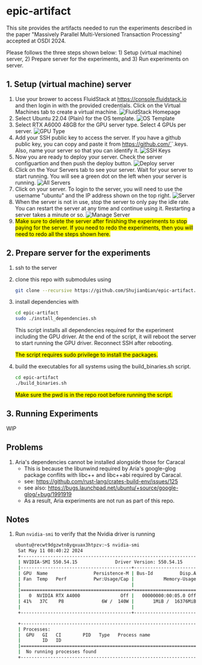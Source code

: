 # epic-artifact

This site provides the artifacts needed to run the experiments described in the paper "Massively Parallel Multi-Versioned Transaction Processing" accepted at OSDI 2024.

Please follows the three steps shown below: 1) Setup (virtual machine) server, 2) Prepare server for the experiments, and 3) Run experiments on server.

## 1. Setup (virtual machine) server
1. Use your brower to access FluidStack at https://console.fluidstack.io and then login in with the provided credentials. Click on the Virtual Machines tab to create a virtual machine.
![FluidStack Homepage](<figs/1-welcome.png>)
1. Select Ubuntu 22.04 (Plain) for the OS template.
![OS Template](<figs/2-os-template.png>)
1. Select RTX A6000 48GB for the GPU server type. Select 4 GPUs per server.
![GPU Type](<figs/3-gpu-selection.png>)
1. Add your SSH public key to access the server. If you have a github public key, you can copy and paste it from https://github.com/`<gitusername>`.keys. Also, name your server so that you can identify it.
![SSH Keys](<figs/4-ssh-key.png>)
1. Now you are ready to deploy your server. Check the server configuartion and then push the deploy button.
![Deploy server](<figs/5-deploy.png>)
1. Click on the Your Servers tab to see your server. Wait for your server to start running. You will see a green dot on the left when your server is running.
![All Servers](<figs/6-all-servers.png>)
1. Click on your server. To login to the server, you will need to use the username "ubuntu" and the IP address shown on the top right.
![Server](<figs/7-server.png>)
1. When the server is not in use, stop the server to only pay the idle rate. You can restart the server at any time and continue using it. Restarting a server takes a minute or so.
![Manage Server](<figs/8-manage-server.png>)
1. <mark>Make sure to delete the server after finishing the experiments to stop paying for the server. If you need to redo the experiments, then you will need to redo all the steps shown here.</mark>

## 2. Prepare server for the experiments
1. ssh to the server
1. clone this repo with submodules using
   ```bash
   git clone --recursive https://github.com/ShujianQian/epic-artifact.git
   ```
1. install dependencies with
   ```bash
   cd epic-artifact
   sudo ./install_dependencies.sh
   ```
   This script installs all dependencies required for the experiment including the GPU driver. At the end of the script, it will reboot the server to start running the GPU driver. Reconnect SSH after rebooting.

   <mark>The script requires sudo privilege to install the packages.</mark>
1. build the executables for all systems using the build_binaries.sh script.
   ```bash
   cd epic-artifact
   ./build_binaries.sh
   ``` 
   <mark>Make sure the pwd is in the repo root before running the script.</mark>

## 3. Running Experiments
WIP


## Problems
1. Aria's dependencies cannot be installed alongside those for Caracal
    - This is because the libunwind required by Aria's google-glog package conflits with libc++ and libc++abi required by Caracal.
    - see: https://github.com/rust-lang/crates-build-env/issues/125
    - see also: https://bugs.launchpad.net/ubuntu/+source/google-glog/+bug/1991919
    - As a result, Aria experiments are not run as part of this repo.

## Notes
1. Run `nvidia-smi` to verify that the Nvidia driver is running
   ```bash
   ubuntu@recwt9dgzwtn8yqxuax3htpzv:~$ nvidia-smi
    Sat May 11 08:40:22 2024
    +-----------------------------------------------------------------------------------------+
    | NVIDIA-SMI 550.54.15              Driver Version: 550.54.15      CUDA Version: 12.4     |
    |-----------------------------------------+------------------------+----------------------+
    | GPU  Name                 Persistence-M | Bus-Id          Disp.A | Volatile Uncorr. ECC |
    | Fan  Temp   Perf          Pwr:Usage/Cap |           Memory-Usage | GPU-Util  Compute M. |
    |                                         |                        |               MIG M. |
    |=========================================+========================+======================|
    |   0  NVIDIA RTX A4000               Off |   00000000:00:05.0 Off |                  Off |
    | 41%   37C    P8              6W /  140W |       1MiB /  16376MiB |      0%      Default |
    |                                         |                        |                  N/A |
    +-----------------------------------------+------------------------+----------------------+

    +-----------------------------------------------------------------------------------------+
    | Processes:                                                                              |
    |  GPU   GI   CI        PID   Type   Process name                              GPU Memory |
    |        ID   ID                                                               Usage      |
    |=========================================================================================|
    |  No running processes found                                                             |
    +-----------------------------------------------------------------------------------------+
   ```
